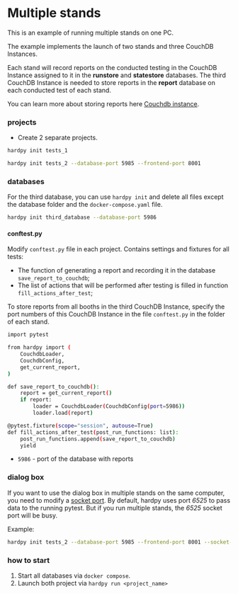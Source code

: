 # Multiple stands

This is an example of running multiple stands on one PC.

The example implements the launch of two stands and three CouchDB Instances.

Each stand will record reports on the conducted testing in the CouchDB Instance
assigned to it in the **runstore** and **statestore** databases.
The third CouchDB Instance is needed to store reports in the **report**
database on each conducted test of each stand.

You can learn more about storing reports here 
[Couchdb instance](../documentation/database.md#couchdb-instance).

### projects

* Create 2 separate projects.

```bash
hardpy init tests_1
```

```bash
hardpy init tests_2 --database-port 5985 --frontend-port 8001 
```

### databases

For the third database, you can use `hardpy init` and delete 
all files except the database folder and the `docker-compose.yaml` file. 

```bash
hardpy init third_database --database-port 5986
```

#### conftest.py

Modify `conftest.py` file in each project.
Contains settings and fixtures for all tests:

* The function of generating a report and recording it in the database `save_report_to_couchdb`;
* The list of actions that will be performed after testing is filled in function `fill_actions_after_test`;

To store reports from all booths in the third CouchDB Instance, specify the
port numbers of this CouchDB Instance in the file `conftest.py` in the folder of each stand.

```bash
import pytest

from hardpy import (
    CouchdbLoader,
    CouchdbConfig,
    get_current_report,
)

def save_report_to_couchdb():
    report = get_current_report()
    if report:
        loader = CouchdbLoader(CouchdbConfig(port=5986))
        loader.load(report)

@pytest.fixture(scope="session", autouse=True)
def fill_actions_after_test(post_run_functions: list):
    post_run_functions.append(save_report_to_couchdb)
    yield
```

* `5986` - port of the database with reports

### dialog box

If you want to use the dialog box in multiple stands on the same computer, you need
to modify a [socket port](./../documentation/cli.md#hardpy-init).
By default, hardpy uses port *6525* to pass data to the running pytest.
But if you run multiple stands, the *6525* socket port will be busy.

Example:

```bash
hardpy init tests_2 --database-port 5985 --frontend-port 8001 --socket-port 6526
```

### how to start

1. Start all databases via `docker compose`.
2. Launch both project via `hardpy run <project_name>`
